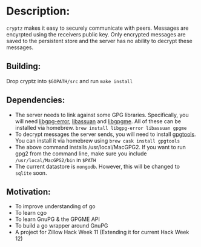 Description:
============

`cryptz` makes it easy to securely communicate with peers. Messages are encyrpted using the receivers public key. Only encrypted messages are saved to the persistent store and the server has no ability to decrypt these messages.

Building:
---------

Drop cryptz into `$GOPATH/src` and run `make install`

Dependencies:
-------------

* The server needs to link against some GPG libraries. Specifically, you will need [libgpg-error][gpg-error], [libassuan][assuan] and [libgpgme][gpgme]. All of these can be installed via homebrew. `brew install libgpg-error libassuan gpgme`
* To decrypt messages the server sends, you will need to install [gpgtools][gpgtools]. You can install it via homebrew using `brew cask install gpgtools`
* The above command installs /usr/local/MacGPG2. If you want to run gpg2 from the command line, make sure you include `/usr/local/MacGPG2/bin` in `$PATH`
* The current datastore is `mongodb`. However, this will be changed to `sqlite` soon.

[gpg-error]: https://www.gnupg.org/related_software/libgpg-error/index.html "GnuPG libgpg-error"
[assuan]: https://www.gnupg.org/related_software/libassuan/index.html "GnuPG libassuan"
[gpgme]: https://www.gnupg.org/related_software/gpgme/index.html "GnuPG gpgme"
[gpgtools]: https://gpgtools.org "GnuPG gpgtools"
[mongodb]: https://www.mongodb.com/ "MongoDB"
[sqlite3]: https://www.sqlite.org/ "SQLite"

Motivation:
-----------

* To improve understanding of go
* To learn cgo
* To learn GnuPG & the GPGME API
* To build a go wrapper around GnuPG
* A project for Zillow Hack Week 11 (Extending it for current Hack Week 12)


